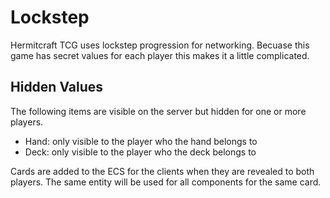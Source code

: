 # Lockstep

Hermitcraft TCG uses lockstep progression for networking. Becuase this game has secret values for each player this makes it a little complicated.

## Hidden Values

The following items are visible on the server but hidden for one or more players.

- Hand: only visible to the player who the hand belongs to
- Deck: only visible to the player who the deck belongs to

Cards are added to the ECS for the clients when they are revealed to both players. The same entity will be used for all
components for the same card.

